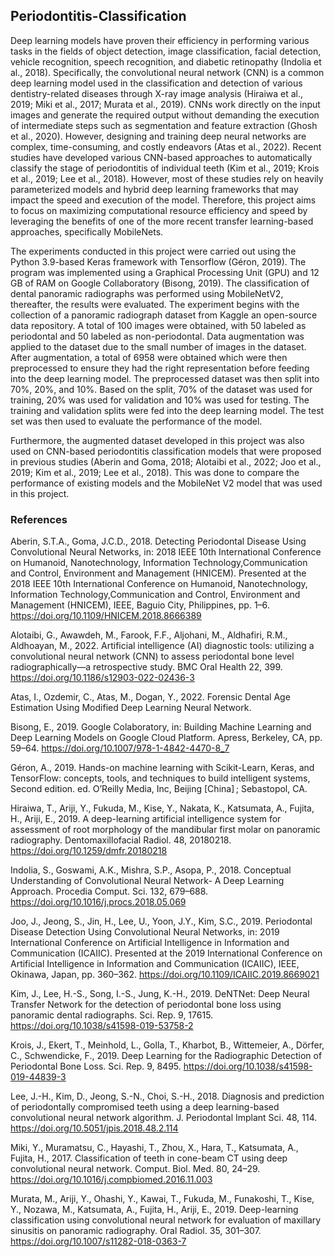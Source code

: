 ## Periodontitis-Classification

Deep learning models have proven their efficiency in performing various tasks in the fields of object detection, image classification, facial detection, vehicle recognition, speech recognition, and diabetic retinopathy (Indolia et al., 2018). Specifically, the convolutional neural network (CNN) is a common deep learning model used in the classification and detection of various dentistry-related diseases through X-ray image analysis (Hiraiwa et al., 2019; Miki et al., 2017; Murata et al., 2019). CNNs work directly on the input images and generate the required output without demanding the execution of intermediate steps such as segmentation and feature extraction (Ghosh et al., 2020). However, designing and training deep neural networks are complex, time-consuming, and costly endeavors (Atas et al., 2022). Recent studies have developed various CNN-based approaches to automatically classify the stage of periodontitis of individual teeth (Kim et al., 2019; Krois et al., 2019; Lee et al., 2018). However, most of these studies rely on heavily parameterized models and hybrid deep learning frameworks that may impact the speed and execution of the model. Therefore, this project aims to focus on maximizing computational resource efficiency and speed by leveraging the benefits of one of the more recent transfer learning-based approaches, specifically MobileNets.

The experiments conducted in this project were carried out using the Python 3.9-based Keras framework with Tensorflow (Géron, 2019). The program was implemented using a Graphical Processing Unit (GPU) and 12 GB of RAM on Google Collaboratory (Bisong, 2019). The classification of dental panoramic radiographs was performed using MobileNetV2, thereafter, the results were evaluated. The experiment begins with the collection of a panoramic radiograph dataset from Kaggle an open-source data repository. A total of 100 images were obtained, with 50 labeled as periodontal and 50 labeled as non-periodontal. Data augmentation was applied to the dataset due to the small number of images in the dataset. After augmentation, a total of 6958 were obtained which were then preprocessed to ensure they had the right representation before feeding into the deep learning model. The preprocessed dataset was then split into 70%, 20%, and 10%. Based on the split, 70% of the dataset was used for training, 20% was used for validation and 10% was used for testing. The training and validation splits were fed into the deep learning model. The test set was then used to evaluate the performance of the model. 

Furthermore, the augmented dataset developed in this project was also used on CNN-based periodontitis classification models that were proposed in previous studies (Aberin and Goma, 2018; Alotaibi et al., 2022; Joo et al., 2019; Kim et al., 2019; Lee et al., 2018). This was done to compare the performance of existing models and the MobileNet V2 model that was used in this project.

### References

Aberin, S.T.A., Goma, J.C.D., 2018. Detecting Periodontal Disease Using Convolutional Neural Networks, in: 2018 IEEE 10th International Conference on Humanoid, Nanotechnology, Information Technology,Communication and Control, Environment and Management (HNICEM). Presented at the 2018 IEEE 10th International Conference on Humanoid, Nanotechnology, Information Technology,Communication and Control, Environment and Management (HNICEM), IEEE, Baguio City, Philippines, pp. 1–6. https://doi.org/10.1109/HNICEM.2018.8666389

Alotaibi, G., Awawdeh, M., Farook, F.F., Aljohani, M., Aldhafiri, R.M., Aldhoayan, M., 2022. Artificial intelligence (AI) diagnostic tools: utilizing a convolutional neural network (CNN) to assess periodontal bone level radiographically—a retrospective study. BMC Oral Health 22, 399. https://doi.org/10.1186/s12903-022-02436-3

Atas, I., Ozdemir, C., Atas, M., Dogan, Y., 2022. Forensic Dental Age Estimation Using Modified Deep Learning Neural Network.

Bisong, E., 2019. Google Colaboratory, in: Building Machine Learning and Deep Learning Models on Google Cloud Platform. Apress, Berkeley, CA, pp. 59–64. https://doi.org/10.1007/978-1-4842-4470-8_7

Géron, A., 2019. Hands-on machine learning with Scikit-Learn, Keras, and TensorFlow: concepts, tools, and techniques to build intelligent systems, Second edition. ed. O’Reilly Media, Inc, Beijing [China] ; Sebastopol, CA.

Hiraiwa, T., Ariji, Y., Fukuda, M., Kise, Y., Nakata, K., Katsumata, A., Fujita, H., Ariji, E., 2019. A deep-learning artificial intelligence system for assessment of root morphology of the mandibular first molar on panoramic radiography. Dentomaxillofacial Radiol. 48, 20180218. https://doi.org/10.1259/dmfr.20180218

Indolia, S., Goswami, A.K., Mishra, S.P., Asopa, P., 2018. Conceptual Understanding of Convolutional Neural Network- A Deep Learning Approach. Procedia Comput. Sci. 132, 679–688. https://doi.org/10.1016/j.procs.2018.05.069

Joo, J., Jeong, S., Jin, H., Lee, U., Yoon, J.Y., Kim, S.C., 2019. Periodontal Disease Detection Using Convolutional Neural Networks, in: 2019 International Conference on Artificial Intelligence in Information and Communication (ICAIIC). Presented at the 2019 International Conference on Artificial Intelligence in Information and Communication (ICAIIC), IEEE, Okinawa, Japan, pp. 360–362. https://doi.org/10.1109/ICAIIC.2019.8669021

Kim, J., Lee, H.-S., Song, I.-S., Jung, K.-H., 2019. DeNTNet: Deep Neural Transfer Network for the detection of periodontal bone loss using panoramic dental radiographs. Sci. Rep. 9, 17615. https://doi.org/10.1038/s41598-019-53758-2

Krois, J., Ekert, T., Meinhold, L., Golla, T., Kharbot, B., Wittemeier, A., Dörfer, C., Schwendicke, F., 2019. Deep Learning for the Radiographic Detection of Periodontal Bone Loss. Sci. Rep. 9, 8495. https://doi.org/10.1038/s41598-019-44839-3

Lee, J.-H., Kim, D., Jeong, S.-N., Choi, S.-H., 2018. Diagnosis and prediction of periodontally compromised teeth using a deep learning-based convolutional neural network algorithm. J. Periodontal Implant Sci. 48, 114. https://doi.org/10.5051/jpis.2018.48.2.114

Miki, Y., Muramatsu, C., Hayashi, T., Zhou, X., Hara, T., Katsumata, A., Fujita, H., 2017. Classification of teeth in cone-beam CT using deep convolutional neural network. Comput. Biol. Med. 80, 24–29. https://doi.org/10.1016/j.compbiomed.2016.11.003

Murata, M., Ariji, Y., Ohashi, Y., Kawai, T., Fukuda, M., Funakoshi, T., Kise, Y., Nozawa, M., Katsumata, A., Fujita, H., Ariji, E., 2019. Deep-learning classification using convolutional neural network for evaluation of maxillary sinusitis on panoramic radiography. Oral Radiol. 35, 301–307. https://doi.org/10.1007/s11282-018-0363-7

